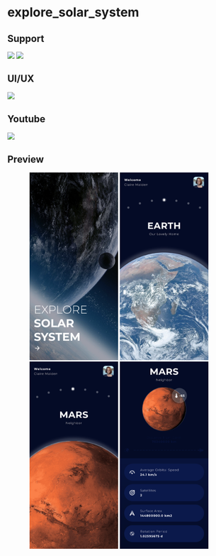 # explore_solar_system

## Support

<p>
<a href="https://sociabuzz.com/syarifhidayatullah2020/tribe" target='_blank'>
<img src="https://sociabuzz.s3.ap-southeast-1.amazonaws.com//landing-page/img/sociabuzz-logo.png" width="100"></a>

<a href="https://www.buymeacoffee.com/syarifhidayat"  target='_blank'>
<img src="https://media.tenor.com/Is0ELiJnoU0AAAAi/buymeacoffee-button.gif" width="100"></a>
</p>

## UI/UX

<a href="https://dribbble.com/shots/16789289-Explore-Solar-System-Planets-App-Animation"  target='_blank'><img src="https://upload.wikimedia.org/wikipedia/commons/3/32/Dribbble_logo.png" width="100"></a>

## Youtube

<a href="https://youtu.be/QsC6GfG0fU" target='_blank'>
<img src="https://upload.wikimedia.org/wikipedia/commons/thumb/b/b8/YouTube_Logo_2017.svg/200px-YouTube_Logo_2017.svg.png" width="100"></a>

## Preview

<p align="middle">
<img src="assets/previews/splash page.png" alt="Splash Page" width="200">
<img src="assets/previews/home page 1.png" alt="Home Page" width="200">
<img src="assets/previews/home page 2.png" alt="Home Page" width="200">
<img src="assets/previews/detail page.png" alt="Detail Page" width="200">
</p>
